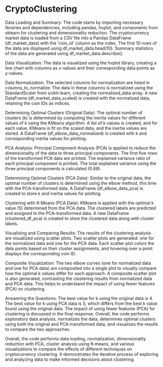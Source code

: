 # CryptoClustering

Data Loading and Summary:
The code starts by importing necessary libraries and dependencies, including pandas, hvplot, and components from sklearn for clustering and dimensionality reduction.
The cryptocurrency market data is loaded from a CSV file into a Pandas DataFrame (df_market_data) with the 'coin_id' column as the index.
The first 10 rows of the data are displayed using df_market_data.head(10).
Summary statistics of the data are generated using df_market_data.describe().

Data Visualization:
The data is visualized using the hvplot library, creating a line chart with columns as x-values and their corresponding data points as y-values.

Data Normalization:
The selected columns for normalization are listed in columns_to_normalize.
The data in these columns is normalized using the StandardScaler from scikit-learn, creating the normalized_data array.
A new DataFrame (df_market_data_scaled) is created with the normalized data, retaining the coin IDs as indices.

Determining Optimal Clusters (Original Data):
The optimal number of clusters (k) is determined by computing the inertia values for different values of k using the KMeans algorithm.
A list of k values is created, and for each value, KMeans is fit on the scaled data, and the inertia values are stored.
A DataFrame (df_elbow_data_normalized) is created with k and corresponding inertia values for plotting.

PCA Analysis:
Principal Component Analysis (PCA) is applied to reduce the dimensionality of the data to three principal components.
The first five rows of the transformed PCA data are printed.
The explained variance ratio of each principal component is printed.
The total explained variance using the three principal components is calculated (0.89).

Determining Optimal Clusters (PCA Data):
Similar to the original data, the optimal number of clusters is determined using the elbow method, this time with the PCA-transformed data.
A DataFrame (df_elbow_data_pca) is created to store k and inertia values for plotting.

Clustering with K-Means (PCA Data):
KMeans is applied with the optimal k value (5) determined from the PCA data.
The clustered labels are predicted and assigned to the PCA-transformed data.
A new DataFrame (clustered_df_pca) is created to store the clustered data along with cluster labels.

Visualizing and Comparing Results:
The results of the clustering analysis are visualized using scatter plots.
Two scatter plots are generated: one for the normalized data and one for the PCA data.
Each scatter plot colors the data points based on their cluster assignments, and hovering over a point displays the corresponding coin ID.

Composite Visualization:
The two elbow curves (one for normalized data and one for PCA data) are composited into a single plot to visually compare how the optimal k values differ for each approach.
A composite scatter plot is also generated, contrasting the clustering results from normalized data and PCA data. This helps to understand the impact of using fewer features (PCA) on clustering.

Answering the Questions:
The best value for k using the original data is 4.
The best value for k using PCA data is 5, which differs from the best k value found using the original data.
The impact of using fewer features (PCA) for clustering is discussed in the final response.
Overall, the code performs exploratory data analysis, normalizes the data, determines optimal clusters using both the original and PCA-transformed data, and visualizes the results to compare the two approaches.

Overall, the code performs data loading, normalization, dimensionality reduction with PCA, cluster analysis using K-means, and various visualizations to compare the effects of different techniques on cryptocurrency clustering. It demonstrates the iterative process of exploring and analyzing data to make informed decisions about clustering.
